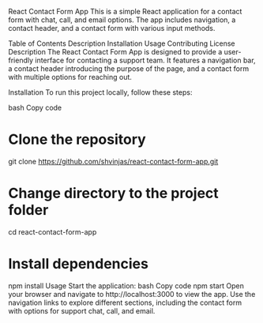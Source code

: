 React Contact Form App
This is a simple React application for a contact form with chat, call, and email options. The app includes navigation, a contact header, and a contact form with various input methods.

Table of Contents
Description
Installation
Usage
Contributing
License
Description
The React Contact Form App is designed to provide a user-friendly interface for contacting a support team. It features a navigation bar, a contact header introducing the purpose of the page, and a contact form with multiple options for reaching out.

Installation
To run this project locally, follow these steps:

bash
Copy code
# Clone the repository
git clone https://github.com/shvinjas/react-contact-form-app.git

# Change directory to the project folder
cd react-contact-form-app

# Install dependencies
npm install
Usage
Start the application:
bash
Copy code
npm start
Open your browser and navigate to http://localhost:3000 to view the app.
Use the navigation links to explore different sections, including the contact form with options for support chat, call, and email.

